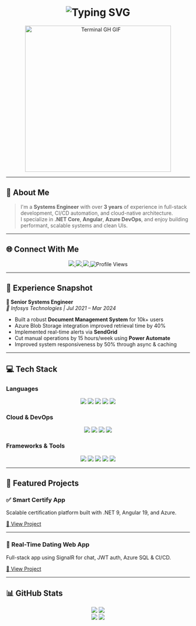 <!-- Banner Section -->
<div align="center">
  <h1>
    <img src="https://readme-typing-svg.herokuapp.com?font=Jetbrains+Mono&size=40&duration=3000&color=33FF33&center=true&vCenter=true&width=500&lines=Hey..+I'm+Gavin;Welcome+to+my+GitHub;Explore+my+Projects.." alt="Typing SVG" />
  </h1>
  <img src="termina-gh.gif" alt="Terminal GH GIF" width="400" />
</div>

---

## 🚀 About Me

> I'm a **Systems Engineer** with over **3 years** of experience in full-stack development, CI/CD automation, and cloud-native architecture.  
> I specialize in **.NET Core**, **Angular**, **Azure DevOps**, and enjoy building performant, scalable systems and clean UIs.

---

## 🌐 Connect With Me

<div align="center">
  <a href="https://www.linkedin.com/in/gavin-peris-25339316a/" target="_blank">
    <img src="https://img.shields.io/badge/LinkedIn-GavinPeris-0077B5?style=for-the-badge&logo=linkedin&logoColor=white" />
  </a>
  <a href="https://github.com/Gavin400" target="_blank">
    <img src="https://img.shields.io/badge/GitHub-Gavin400-181717?style=for-the-badge&logo=github&logoColor=white" />
  </a>
  <a href="https://drive.google.com/file/d/15-q8EWT9fTqrDO44Td_QVjA6HYh9xXpe/view?usp=sharing" target="_blank">
    <img src="https://img.shields.io/badge/Download%20Resume-PDF-red?style=for-the-badge&logo=adobeacrobatreader&logoColor=white" />
  </a>
  <img src="https://komarev.com/ghpvc/?username=Gavin400&style=for-the-badge" alt="Profile Views" />
</div>

---

## 💼 Experience Snapshot

**🔧 Senior Systems Engineer**  
*📍 Infosys Technologies | Jul 2021 – Mar 2024*

- Built a robust **Document Management System** for 10k+ users
- Azure Blob Storage integration improved retrieval time by 40%
- Implemented real-time alerts via **SendGrid**
- Cut manual operations by 15 hours/week using **Power Automate**
- Improved system responsiveness by 50% through async & caching

---

## 💻 Tech Stack

### Languages
<p align="center">
  <img src="https://img.shields.io/badge/C%23-239120?style=for-the-badge&logo=c-sharp&logoColor=white"/>
  <img src="https://img.shields.io/badge/TypeScript-3178C6?style=for-the-badge&logo=typescript&logoColor=white"/>
  <img src="https://img.shields.io/badge/JavaScript-F7DF1E?style=for-the-badge&logo=javascript&logoColor=black"/>
  <img src="https://img.shields.io/badge/Python-3776AB?style=for-the-badge&logo=python&logoColor=white"/>
  <img src="https://img.shields.io/badge/SQL-003B57?style=for-the-badge&logo=postgresql&logoColor=white"/>
</p>

### Cloud & DevOps
<p align="center">
  <img src="https://img.shields.io/badge/Azure-0089D6?style=for-the-badge&logo=microsoftazure&logoColor=white"/>
  <img src="https://img.shields.io/badge/Azure DevOps-0078D7?style=for-the-badge&logo=azuredevops&logoColor=white"/>
  <img src="https://img.shields.io/badge/GCP-4285F4?style=for-the-badge&logo=googlecloud&logoColor=white"/>
  <img src="https://img.shields.io/badge/Postman-FF6C37?style=for-the-badge&logo=postman&logoColor=white"/>
</p>

### Frameworks & Tools
<p align="center">
  <img src="https://img.shields.io/badge/.NET-512BD4?style=for-the-badge&logo=dotnet&logoColor=white"/>
  <img src="https://img.shields.io/badge/Angular-DD0031?style=for-the-badge&logo=angular&logoColor=white"/>
  <img src="https://img.shields.io/badge/SignalR-1A73E8?style=for-the-badge&logo=signalr&logoColor=white"/>
  <img src="https://img.shields.io/badge/TailwindCSS-38B2AC?style=for-the-badge&logo=tailwind-css&logoColor=white"/>
  <img src="https://img.shields.io/badge/GitHub_Actions-2088FF?style=for-the-badge&logo=github-actions&logoColor=white"/>
</p>

---

## 🌟 Featured Projects

### ✅ Smart Certify App  
Scalable certification platform built with .NET 9, Angular 19, and Azure.

[🔗 View Project](https://github.com/Gavin400/SmartCertifyApp)



---

### 💬 Real-Time Dating Web App  
Full-stack app using SignalR for chat, JWT auth, Azure SQL & CI/CD.

[🔗 View Project](https://github.com/Gavin400/dating-app-2025)



---

## 📊 GitHub Stats

<p align="center">
  <img src="https://github-profile-summary-cards.vercel.app/api/cards/profile-details?username=Gavin400&theme=github_dark" />
  <img src="https://github-readme-streak-stats.herokuapp.com/?user=Gavin400&theme=merko" />
  <br/>
  <img src="https://github-profile-summary-cards.vercel.app/api/cards/stats?username=Gavin400&theme=github_dark" />
  <img src="https://github-profile-summary-cards.vercel.app/api/cards/most-commit-language?username=Gavin400&theme=github_dark" />
</p>
